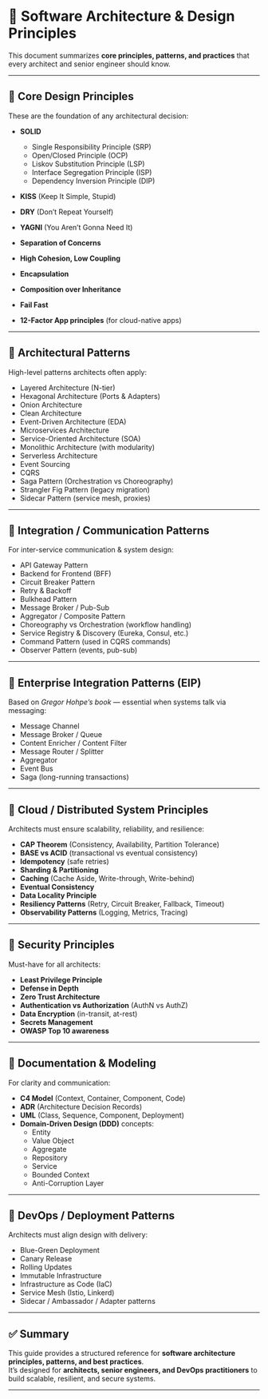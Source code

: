 # 📘 Software Architecture & Design Principles

This document summarizes **core principles, patterns, and practices** that every architect and senior engineer should know.

---

## 🔹 Core Design Principles

These are the foundation of any architectural decision:

- **SOLID**
  - Single Responsibility Principle (SRP)  
  - Open/Closed Principle (OCP)  
  - Liskov Substitution Principle (LSP)  
  - Interface Segregation Principle (ISP)  
  - Dependency Inversion Principle (DIP)  

- **KISS** (Keep It Simple, Stupid)  
- **DRY** (Don’t Repeat Yourself)  
- **YAGNI** (You Aren’t Gonna Need It)  
- **Separation of Concerns**  
- **High Cohesion, Low Coupling**  
- **Encapsulation**  
- **Composition over Inheritance**  
- **Fail Fast**  
- **12-Factor App principles** (for cloud-native apps)  

---

## 🔹 Architectural Patterns

High-level patterns architects often apply:

- Layered Architecture (N-tier)  
- Hexagonal Architecture (Ports & Adapters)  
- Onion Architecture  
- Clean Architecture  
- Event-Driven Architecture (EDA)  
- Microservices Architecture  
- Service-Oriented Architecture (SOA)  
- Monolithic Architecture (with modularity)  
- Serverless Architecture  
- Event Sourcing  
- CQRS  
- Saga Pattern (Orchestration vs Choreography)  
- Strangler Fig Pattern (legacy migration)  
- Sidecar Pattern (service mesh, proxies)  

---

## 🔹 Integration / Communication Patterns

For inter-service communication & system design:

- API Gateway Pattern  
- Backend for Frontend (BFF)  
- Circuit Breaker Pattern  
- Retry & Backoff  
- Bulkhead Pattern  
- Message Broker / Pub-Sub  
- Aggregator / Composite Pattern  
- Choreography vs Orchestration (workflow handling)  
- Service Registry & Discovery (Eureka, Consul, etc.)  
- Command Pattern (used in CQRS commands)  
- Observer Pattern (events, pub-sub)  

---

## 🔹 Enterprise Integration Patterns (EIP)  

Based on *Gregor Hohpe’s book* — essential when systems talk via messaging:

- Message Channel  
- Message Broker / Queue  
- Content Enricher / Content Filter  
- Message Router / Splitter  
- Aggregator  
- Event Bus  
- Saga (long-running transactions)  

---

## 🔹 Cloud / Distributed System Principles

Architects must ensure scalability, reliability, and resilience:

- **CAP Theorem** (Consistency, Availability, Partition Tolerance)  
- **BASE vs ACID** (transactional vs eventual consistency)  
- **Idempotency** (safe retries)  
- **Sharding & Partitioning**  
- **Caching** (Cache Aside, Write-through, Write-behind)  
- **Eventual Consistency**  
- **Data Locality Principle**  
- **Resiliency Patterns** (Retry, Circuit Breaker, Fallback, Timeout)  
- **Observability Patterns** (Logging, Metrics, Tracing)  

---

## 🔹 Security Principles

Must-have for all architects:

- **Least Privilege Principle**  
- **Defense in Depth**  
- **Zero Trust Architecture**  
- **Authentication vs Authorization** (AuthN vs AuthZ)  
- **Data Encryption** (in-transit, at-rest)  
- **Secrets Management**  
- **OWASP Top 10 awareness**  

---

## 🔹 Documentation & Modeling

For clarity and communication:

- **C4 Model** (Context, Container, Component, Code)  
- **ADR** (Architecture Decision Records)  
- **UML** (Class, Sequence, Component, Deployment)  
- **Domain-Driven Design (DDD)** concepts:  
  - Entity  
  - Value Object  
  - Aggregate  
  - Repository  
  - Service  
  - Bounded Context  
  - Anti-Corruption Layer  

---

## 🔹 DevOps / Deployment Patterns

Architects must align design with delivery:

- Blue-Green Deployment  
- Canary Release  
- Rolling Updates  
- Immutable Infrastructure  
- Infrastructure as Code (IaC)  
- Service Mesh (Istio, Linkerd)  
- Sidecar / Ambassador / Adapter patterns  

---

## ✅ Summary

This guide provides a structured reference for **software architecture principles, patterns, and best practices**.  
It’s designed for **architects, senior engineers, and DevOps practitioners** to build scalable, resilient, and secure systems.

---
